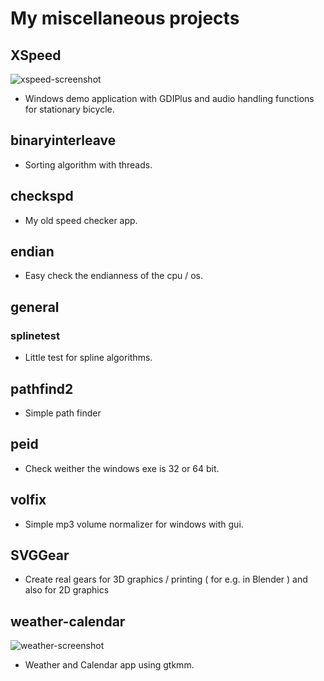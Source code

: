 # My miscellaneous projects

## XSpeed
![xspeed-screenshot](https://github.com/janaboy74/miscellaneous/assets/54952408/1b8b95cc-5ede-40d1-ae99-8cb648a3c86f)
- Windows demo application with GDIPlus and audio handling functions for stationary bicycle.
## binaryinterleave
- Sorting algorithm with threads.
## checkspd
- My old speed checker app.
## endian
- Easy check the endianness of the cpu / os.
## general
### splinetest
- Little test for spline algorithms.
## pathfind2
- Simple path finder
## peid
- Check weither the windows exe is 32 or 64 bit.
## volfix
- Simple mp3 volume normalizer for windows with gui.
## SVGGear
- Create real gears for 3D graphics / printing ( for e.g. in Blender ) and also for 2D graphics
## weather-calendar
![weather-screenshot](https://github.com/janaboy74/miscellaneous/assets/54952408/c1374512-609f-4ac3-b8bf-9c76b2acf31d)
- Weather and Calendar app using gtkmm.
